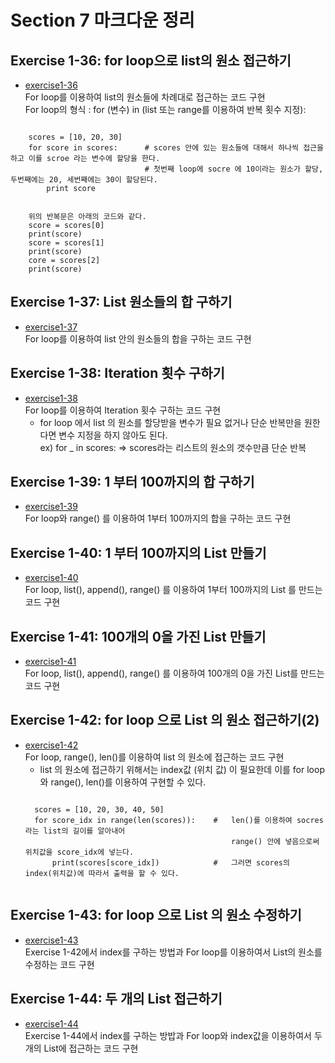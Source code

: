 # Section 7 마크다운 정리

## Exercise 1-36: for loop으로 list의 원소 접근하기
* [exercise1-36](https://github.com/Hojeong827/TIL/blob/main/Python/basic/code/exercise1-36.py)  
    For loop를 이용하여 list의 원소들에 차례대로 접근하는 코드 구현   
    For loop의 형식 : for (변수) in (list 또는 range를 이용하여 반복 횟수 지정):  

<pre><code>
    scores = [10, 20, 30]
    for score in scores:      # scores 안에 있는 원소들에 대해서 하나씩 접근을 하고 이를 scroe 라는 변수에 할당을 한다.
                              # 첫번째 loop에 socre 에 10이라는 원소가 할당, 두번째에는 20, 세번째에는 30이 할당된다.
        print score
</code></pre>

<pre><code>
    위의 반복문은 아래의 코드와 같다.   
    score = scores[0]   
    print(score)   
    score = scores[1]   
    print(score)   
    core = scores[2]   
    print(score)   
</code></pre>

## Exercise 1-37: List 원소들의 합 구하기
* [exercise1-37](https://github.com/Hojeong827/TIL/blob/main/Python/basic/code/exercise1-37.py)  
    For loop를 이용하여 list 안의 원소들의 합을 구하는 코드 구현   

## Exercise 1-38: Iteration 횟수 구하기
* [exercise1-38](https://github.com/Hojeong827/TIL/blob/main/Python/basic/code/exercise1-38.py)  
    For loop를 이용하여 Iteration 횟수 구하는 코드 구현   
    * for loop 에서 list 의 원소를 할당받을 변수가 필요 없거나 단순 반복만을 원한다면 변수 지정을 하지 않아도 된다.   
      ex) for _ in scores: => scores라는 리스트의 원소의 갯수만큼 단순 반복   

## Exercise 1-39: 1 부터 100까지의 합 구하기
* [exercise1-39](https://github.com/Hojeong827/TIL/blob/main/Python/basic/code/exercise1-39.py)  
    For loop와 range() 를 이용하여 1부터 100까지의 합을 구하는 코드 구현   

## Exercise 1-40: 1 부터 100까지의 List 만들기
* [exercise1-40](https://github.com/Hojeong827/TIL/blob/main/Python/basic/code/exercise1-40.py)  
    For loop, list(), append(), range() 를 이용하여 1부터 100까지의 List 를 만드는 코드 구현   

## Exercise 1-41: 100개의 0을 가진 List 만들기
* [exercise1-41](https://github.com/Hojeong827/TIL/blob/main/Python/basic/code/exercise1-41.py)  
    For loop, list(), append(), range() 를 이용하여 100개의 0을 가진 List를 만드는 코드 구현   

## Exercise 1-42: for loop 으로 List 의 원소 접근하기(2)
* [exercise1-42](https://github.com/Hojeong827/TIL/blob/main/Python/basic/code/exercise1-42.py)  
    For loop, range(), len()를 이용하여 list 의 원소에 접근하는 코드 구현   
    * list 의 원소에 접근하기 위해서는 index값 (위치 값) 이 필요한데 이를 for loop와 range(), len()를 이용하여 구현할 수 있다.   
    <pre><code>
    scores = [10, 20, 30, 40, 50]
    for score_idx in range(len(scores)):    #   len()를 이용하여 socres라는 list의 길이를 알아내어 
                                                range() 안에 넣음으로써 위치값을 score_idx에 넣는다.
        print(scores[score_idx])            #   그러면 scores의 index(위치값)에 따라서 출력을 할 수 있다.
    </code></pre>

## Exercise 1-43: for loop 으로 List 의 원소 수정하기
* [exercise1-43](https://github.com/Hojeong827/TIL/blob/main/Python/basic/code/exercise1-43.py)  
    Exercise 1-42에서 index를 구하는 방법과 For loop를 이용하여서 List의 원소를 수정하는 코드 구현

## Exercise 1-44: 두 개의 List 접근하기
* [exercise1-44](https://github.com/Hojeong827/TIL/blob/main/Python/basic/code/exercise1-44.py)  
    Exercise 1-44에서 index를 구하는 방밥과 For loop와 index값을 이용하여서 두개의 List에 접근하는 코드 구현